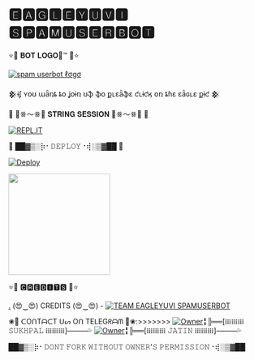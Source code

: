 
<h1> 🅴🅰🅶🅻🅴🆈🆄🆅🅸 🆂🅿🅰🅼🆄🆂🅴🆁🅱🅾🆃 </h1>

⭐🌟 𝐁𝐎𝐓 𝐋𝐎𝐆𝐎🌈™ 🌟⭐

[![spam userbot ℓσgσ](https://telegra.ph/file/f77d8aa94e5dece033137.jpg)](https://t.me/BLACK_MAFIA_OP_BOLTE) 
<p> 𒆜ɨʄ ʏօʊ աǟռȶ ȶօ ʝօɨռ ʊֆ ֆօ քʟɛǟֆɛ ƈʟɨƈӄ օռ ȶɦɛ ɛǟɢʟɛ քɨƈ 𒆜 </P>
 
 
🌟 🌸ꗥ～ꗥ🌸 𝐒𝐓𝐑𝐈𝐍𝐆 𝐒𝐄𝐒𝐒𝐈𝐎𝐍 🌸ꗥ～ꗥ🌸 🌟

[![REPL.IT](https://img.shields.io/badge/repl.it-generateString-yellowgreen )](https://replit.com/@Jaggi444/MAFIAOP#main.py)                      


🌟 ██▓▒­░⡷⠂𝙳𝙴𝙿𝙻𝙾𝚈⠐⢾░▒▓██ 🌟

[![Deploy](https://www.herokucdn.com/deploy/button.svg)](https://heroku.com/deploy?template=https://github.com/mafia-op/MAFIA-OP)
<p><a href=https://github.com/mafia-op/MAFIA-OP> <img src="https://img.shields.io/badge/Deploy%20To%20Railway-blueviolet?style=for-the-badge&logo=railway" width="200""/></a></p>

⭐🌟 🅲🆁🅴🅳🅸🆃🆂 🌟⭐

[.](https://heroku.com/deploy)
(😍‿😍) CREDITS (😍‿😍) - 
[![TEAM EAGLEYUVI SPAMUSERBOT](https://telegra.ph/file/7dff36c98b1de31bb4ba6.jpg)](https://t.me/BLACK_MAFIA_OP_BOLTE)  

 ❀💋 ᑕOᑎTᗩᑕT ᑌᔕ Oᑎ TEᒪEGᖇᗩᗰ 💋❀:>>>>>>>
 [![Owner](https://telegra.ph/file/3af984f455d98e274ea1b.jpg)](https://t.me/MAMBA_STAR)╏╠══[𝍖𝍖𝍖 𝚂𝚄𝙺𝙷𝙿𝙰𝙻 𝍖𝍖𝍖]      💦
 [![Owner](https://telegra.ph/file/3af984f455d98e274ea1b.jpg)](https://t.me/Cazadar_op)╏╠══[𝍖𝍖𝍖 𝙹𝙰𝚃𝙸𝙽 𝍖𝍖𝍖]      💦

██▓▒­░⡷⠂𝙳𝙾𝙽𝚃 𝙵𝙾𝚁𝙺 𝚆𝙸𝚃𝙷𝙾𝚄𝚃 𝙾𝚆𝙽𝙴𝚁'𝚂 𝙿𝙴𝚁𝙼𝙸𝚂𝚂𝙸𝙾𝙽⠐⢾░▒▓██
  
  
